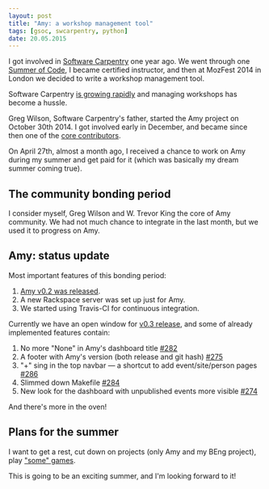 ```yaml
---
layout: post
title: "Amy: a workshop management tool"
tags: [gsoc, swcarpentry, python]
date: 20.05.2015
---
```


I got involved in [Software Carpentry](http://software-carpentry.org/)
one year ago. We went through one
[Summer of Code](http://piotr.banaszkiewicz.org/tags/peer-instruction/),
I became certified instructor, and then at MozFest 2014 in London we decided to
write a workshop management tool.

Software Carpentry [is growing
rapidly](https://github.com/numfocus/gsoc/blob/master/2015/proposals/banaszkiewicz-piotr-amy.md)
and managing workshops has become a hussle.

Greg Wilson, Software Carpentry's father, started the Amy project on
October 30th 2014. I got involved early in December, and became since
then one of the
[core contributors](https://github.com/swcarpentry/amy/graphs/contributors).

On April 27th, almost a month ago, I received a chance to work on Amy
during my summer and get paid for it (which was basically my dream
summer coming true).

The community bonding period
----------------------------

I consider myself, Greg Wilson and W. Trevor King the core of Amy
community. We had not much chance to integrate in the last month, but we
used it to progress on Amy.

Amy: status update
------------------

Most important features of this bonding period:

1. [Amy v0.2 was released](http://lists.software-carpentry.org/pipermail/amy_lists.software-carpentry.org/2015-May/000088.html).
2. A new Rackspace server was set up just for Amy.
3. We started using Travis-CI for continuous integration.

Currently we have an open window for
[v0.3 release](https://github.com/swcarpentry/amy/milestones/v0.3), and some
of already implemented features contain:

1. No more "None" in Amy's dashboard title
   [\#282](https://github.com/swcarpentry/amy/pull/282)
2. A footer with Amy's version (both release and git hash)
   [\#275](https://github.com/swcarpentry/amy/pull/275)
3. "+" sing in the top navbar — a shortcut to add event/site/person
   pages [\#286](https://github.com/swcarpentry/amy/pull/286)
4. Slimmed down Makefile
   [\#284](https://github.com/swcarpentry/amy/pull/284)
5. New look for the dashboard with unpublished events more visible
   [\#274](https://github.com/swcarpentry/amy/pull/274)

And there's more in the oven!

Plans for the summer
--------------------

I want to get a rest, cut down on projects (only Amy and my BEng
project), play
["some" games](http://en.wikipedia.org/wiki/The_Witcher_3:_Wild_Hunt).

This is going to be an exciting summer, and I'm looking forward to it!
